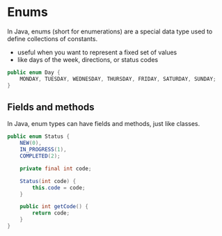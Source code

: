 # Enums

In Java, enums (short for enumerations) are a special data type used to define collections of constants.

- useful when you want to represent a fixed set of values
- like days of the week, directions, or status codes

```java
public enum Day {
    MONDAY, TUESDAY, WEDNESDAY, THURSDAY, FRIDAY, SATURDAY, SUNDAY;
}
```

## Fields and methods

In Java, enum types can have fields and methods, just like classes.

```java
public enum Status {
    NEW(0),
    IN_PROGRESS(1),
    COMPLETED(2);

    private final int code;

    Status(int code) {
        this.code = code;
    }

    public int getCode() {
        return code;
    }
}
```
